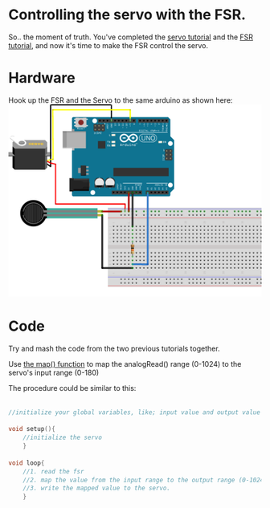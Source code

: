 # Controlling the servo with the FSR.

So.. the moment of truth. You've completed the [servo tutorial](https://www.arduino.cc/en/Tutorial/Sweep) and the [FSR tutorial](), and now it's time to make the FSR control the servo.

# Hardware
Hook up the FSR and the Servo to the same arduino as shown here:
![Servo and FSR together](servo+fsr.png)

# Code
Try and mash the code from the two previous tutorials together.

Use [the map() function](https://www.arduino.cc/reference/en/language/functions/math/map/) to map the analogRead() range (0-1024) to the servo's input range (0-180)

The procedure could be similar to this:

```c++

//initialize your global variables, like; input value and output value

void setup(){
	//initialize the servo
	}

void loop{
	//1. read the fsr  
	//2. map the value from the input range to the output range (0-1024 -> 0-180)
	//3. write the mapped value to the servo. 
	}

```